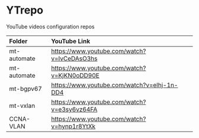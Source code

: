# YTrepo
YouTube videos configuration repos

| **Folder** | **YouTube Link** |
|:-----------|:-----------------|
|mt-automate| https://www.youtube.com/watch?v=IvCeDAsO3hs |
|mt-automate| https://www.youtube.com/watch?v=KjKN0oDD90E |
| mt-bgpv67 | https://www.youtube.com/watch?v=elhj-1n-DD4 | 
| mt-vxlan | https://www.youtube.com/watch?v=e3sy6vz64FA |
| CCNA-VLAN | https://www.youtube.com/watch?v=hynp1r8YtXk |

